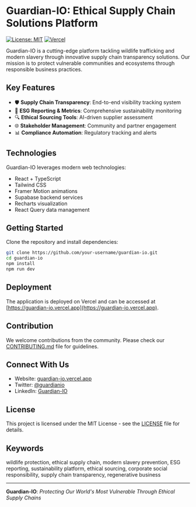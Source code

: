 
# Guardian-IO: Ethical Supply Chain Solutions Platform

[![License: MIT](https://img.shields.io/badge/License-MIT-blue.svg)](https://opensource.org/licenses/MIT)
[![Vercel](https://therealsujitk-vercel-badge.vercel.app/?app=guardian-io)](https://guardian-io.vercel.app)

Guardian-IO is a cutting-edge platform tackling wildlife trafficking and modern slavery through innovative supply chain transparency solutions. Our mission is to protect vulnerable communities and ecosystems through responsible business practices.

## Key Features

- 🛡️ **Supply Chain Transparency**: End-to-end visibility tracking system
- 🌱 **ESG Reporting & Metrics**: Comprehensive sustainability monitoring
- 🔍 **Ethical Sourcing Tools**: AI-driven supplier assessment
- 🌐 **Stakeholder Management**: Community and partner engagement
- 📊 **Compliance Automation**: Regulatory tracking and alerts

## Technologies

Guardian-IO leverages modern web technologies:

- React + TypeScript
- Tailwind CSS
- Framer Motion animations
- Supabase backend services
- Recharts visualization
- React Query data management

## Getting Started

Clone the repository and install dependencies:

```bash
git clone https://github.com/your-username/guardian-io.git
cd guardian-io
npm install
npm run dev
```

## Deployment

The application is deployed on Vercel and can be accessed at [https://guardian-io.vercel.app](https://guardian-io.vercel.app).

## Contribution

We welcome contributions from the community. Please check our [CONTRIBUTING.md](./CONTRIBUTING.md) file for guidelines.

## Connect With Us

- Website: [guardian-io.vercel.app](https://guardian-io.vercel.app)
- Twitter: [@guardianio](https://twitter.com/guardianio)
- LinkedIn: [Guardian-IO](https://linkedin.com/company/guardianio)

## License

This project is licensed under the MIT License - see the [LICENSE](./LICENSE) file for details.

## Keywords

wildlife protection, ethical supply chain, modern slavery prevention, ESG reporting, sustainability platform, ethical sourcing, corporate social responsibility, supply chain transparency, regenerative business

---

**Guardian-IO**: *Protecting Our World's Most Vulnerable Through Ethical Supply Chains*

